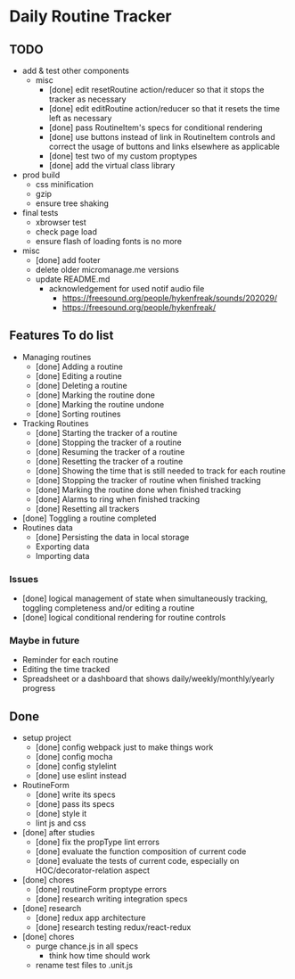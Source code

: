 Daily Routine Tracker
========================================

TODO
----------------------------------------

- add & test other components
  - misc
    - [done] edit resetRoutine action/reducer so that it stops the tracker as necessary
    - [done] edit editRoutine action/reducer so that it resets the time left as necessary
    - [done] pass RoutineItem\'s specs for conditional rendering
    - [done] use buttons instead of link in RoutineItem controls and correct the usage of buttons and links elsewhere as applicable
    - [done] test two of my custom proptypes
    - [done] add the virtual class library
- prod build
  - css minification
  - gzip
  - ensure tree shaking
- final tests
  - xbrowser test
  - check page load
  - ensure flash of loading fonts is no more
- misc
  - [done] add footer
  - delete older micromanage.me versions
  - update README.md
    - acknowledgement for used notif audio file
      - https://freesound.org/people/hykenfreak/sounds/202029/
      - https://freesound.org/people/hykenfreak/


Features To do list
----------------------------------------

- Managing routines
  - [done] Adding a routine
  - [done] Editing a routine
  - [done] Deleting a routine
  - [done] Marking the routine done
  - [done] Marking the routine undone
  - [done] Sorting routines
- Tracking Routines
  - [done] Starting the tracker of a routine
  - [done] Stopping the tracker of a routine
  - [done] Resuming the tracker of a routine
  - [done] Resetting the tracker of a routine
  - [done] Showing the time that is still needed to track for each routine
  - [done] Stopping the tracker of routine when finished tracking
  - [done] Marking the routine done when finished tracking
  - [done] Alarms to ring when finished tracking
  - [done] Resetting all trackers
- [done] Toggling a routine completed
- Routines data
  - [done] Persisting the data in local storage
  - Exporting data
  - Importing data

### Issues

- [done] logical management of state when simultaneously tracking, toggling completeness and/or editing a routine
- [done] logical conditional rendering for routine controls

### Maybe in future

- Reminder for each routine
- Editing the time tracked
- Spreadsheet or a dashboard that shows daily/weekly/monthly/yearly progress

Done
----------------------------------------

- setup project
  - [done] config webpack just to make things work
  - [done] config mocha
  - [done] config stylelint
  - [done] use eslint instead
- RoutineForm
  - [done] write its specs
  - [done] pass its specs
  - [done] style it
  - lint js and css
- [done] after studies
  - [done] fix the propType lint errors
  - [done] evaluate the function composition of current code
  - [done] evaluate the tests of current code, especially on HOC/decorator-relation aspect
- [done] chores
  - [done] routineForm proptype errors
  - [done] research writing integration specs
- [done] research
  - [done] redux app architecture
  - [done] research testing redux/react-redux
- [done] chores
  - purge chance.js in all specs
    - think how time should work
  - rename test files to .unit.js


